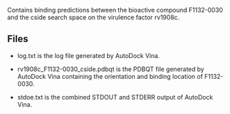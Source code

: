 Contains binding predictions between the bioactive compound F1132-0030 and the cside search space on the virulence factor rv1908c.

## Files

- log.txt is the log file generated by AutoDock Vina.

- rv1908c_F1132-0030_cside.pdbqt is the PDBQT file generated by AutoDock Vina containing the orientation and binding location of F1132-0030.

- stdoe.txt is the combined STDOUT and STDERR output of AutoDock Vina.

